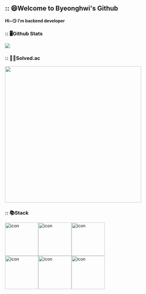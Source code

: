 ## :: 😄Welcome to Byeonghwi's Github

#### Hi~😏 I'm backend developer 

### :: 🖥️Github Stats

<img src="https://github-readme-stats.vercel.app/api?username=ByeonghwiJeong&show_icons=true&theme=dracula">

### :: ✍🏻Solved.ac

<img src="http://mazassumnida.wtf/api/pastel/generate_badge?boj=wjdqudgnl" width="450">

### :: 📚Stack

<div style="display: flex; align-items: flex-start;">
<img src="https://techstack-generator.vercel.app/python-icon.svg" alt="icon" width="110" height="110" />
<img src="https://techstack-generator.vercel.app/django-icon.svg" alt="icon" width="110" height="110" />
<img src="https://techstack-generator.vercel.app/mysql-icon.svg" alt="icon" width="110" height="110" />

</div>
<div style="display: flex; align-items: flex-start;">
<img src="https://techstack-generator.vercel.app/github-icon.svg" alt="icon" width="110" height="110" />
<img src="https://techstack-generator.vercel.app/aws-icon.svg" alt="icon" width="110" height="110" />
<img src="https://techstack-generator.vercel.app/docker-icon.svg" alt="icon" width="110" height="110" />
</div>
